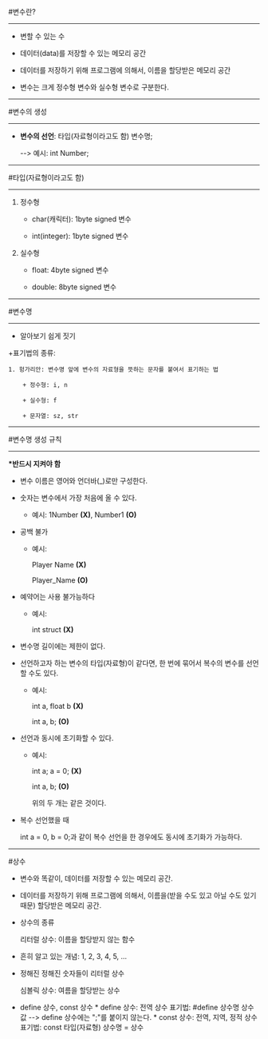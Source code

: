 #변수란?

---

+ 변할 수 있는 수  

+ 데이터(data)를 저장할 수 있는 메모리 공간

+ 데이터를 저장하기 위해 프로그램에 의해서, 이름을 할당받은 메모리 공간

+ 변수는 크게 정수형 변수와 실수형 변수로 구분한다.

---

#변수의 생성

---

+ __변수의 선언__:  타입(자료형이라고도 함) 변수명;

    --> 예시: int Number;

---

#타입(자료형이라고도 함)

---

1. 정수형

    + char(캐릭터): 1byte signed 변수

    + int(integer): 1byte signed 변수

2. 실수형

    + float: 4byte signed 변수

    + double: 8byte signed 변수

---

#변수명

---

+ 알아보기 쉽게 짓기

+표기법의 종류:

    1. 헝가리안: 변수명 앞에 변수의 자료형을 뜻하는 문자를 붙여서 표기하는 법

        + 정수형: i, n

        + 실수형: f

        + 문자열: sz, str

---

#변수명 생성 규칙

---

__*반드시 지켜야 함__

+ 변수 이름은 영어와 언더바(_)로만 구성한다.

+ 숫자는 변수에서 가장 처음에 올 수 있다.

    - 예시: 1Number __(X)__, Number1 __(O)__

+ 공백 불가

    - 예시:

        Player Name __(X)__

        Player_Name __(O)__

+ 예약어는 사용 불가능하다

    - 예시:

        int struct __(X)__

+ 변수명 길이에는 제한이 없다.

+ 선언하고자 하는 변수의 타입(자료형)이 같다면, 한 번에 묶어서 복수의 변수를 선언할 수도 있다.

    - 예시:

        int a, float b __(X)__

        int a, b; __(O)__


+ 선언과 동시에 초기화할 수 있다.

    - 예시:

        int a;  a = 0; __(X)__

        int a, b; __(O)__

        위의 두 개는 같은 것이다.


+ 복수 선언했을 때

    int a = 0, b = 0;과 같이 복수 선언을 한 경우에도 동시에 초기화가 가능하다.

---

#상수

+ 변수와 똑같이, 데이터를 저장할 수 있는 메모리 공간.

+ 데이터를 저장하기 위해 프로그램에 의해서, 이름을(받을 수도 있고 아닐 수도 있기 때문) 할당받은 메모리 공간.


+ 상수의 종류

    리터럴 상수: 이름을 할당받지 않는 함수

+ 흔히 알고 있는 개념: 1, 2, 3, 4, 5, ...

+ 정해진 정해진 숫자들이 리터럴 상수

    심볼릭 상수: 여름을 할당받는 상수

+ define 상수, const 상수
    \* define 상수: 전역 상수
        표기법:
            \#define 상수명 상수값
            --> define 상수에는 ";"를 붙이지 않는다.
    \* const 상수: 전역, 지역, 정적 상수
        표기법:
            const 타입(자료형) 상수명 = 상수
